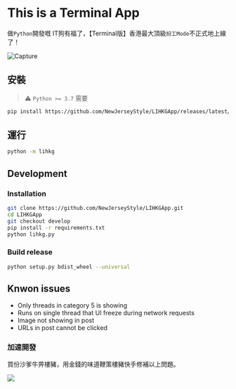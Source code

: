 # This is a Terminal App
做`Python`開發嘅 IT狗有福了，【Terminal版】香港最大頂級`扮工Mode`不正式地上線了！

![Capture](https://user-images.githubusercontent.com/22520563/206911572-3a93e7f2-60da-4d5a-be24-a8035b8baff9.PNG)

## 安裝
> :warning: `Python >= 3.7` 需要
```bash
pip install https://github.com/NewJerseyStyle/LIHKGApp/releases/latest/download/lihkg-0.2-py2.py3-none-any.whl
```

## 運行
```bash
python -m lihkg
```

## Development
### Installation
```bash
git clone https://github.com/NewJerseyStyle/LIHKGApp.git
cd LIHKGApp
git checkout develop
pip install -r requirements.txt
python lihkg.py
```

### Build release
```bash
python setup.py bdist_wheel --universal
```

## Knwon issues
- Only threads in category 5 is showing
- Runs on single thread that UI freeze during network requests
- Image not showing in post
- URLs in post cannot be clicked

### 加速開發
買份沙爹牛畀樓豬，用金錢的味道鞭策樓豬快手修補以上問題。

<a href="https://www.buymeacoffee.com/mercyReleaser"><img src="https://img.buymeacoffee.com/button-api/?text=Buy me a Satay beef noodle&emoji=🍜&slug=mercyReleaser&button_colour=FFDD00&font_colour=000000&font_family=Cookie&outline_colour=000000&coffee_colour=ffffff" /></a>
